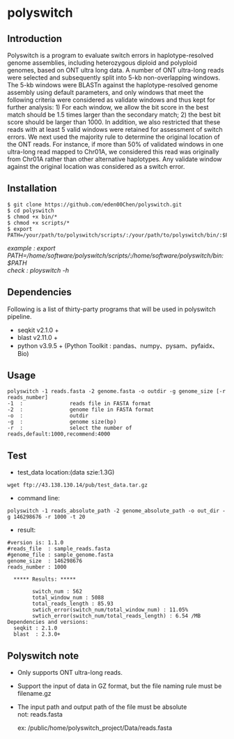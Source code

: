 # polyswitch
## Introduction
Polyswitch is a program to evaluate switch errors in haplotype-resolved genome assemblies, including heterozygous diploid and polyploid genomes, based on ONT ultra long data. A number of ONT ultra-long reads were selected and subsequently split into 5-kb non-overlapping windows. The 5-kb windows were BLASTn against the haplotype-resolved genome assembly using default parameters, and only windows that meet the following criteria were considered as validate windows and thus kept for further analysis: 1) For each window, we allow the bit score in the best match should be 1.5 times larger than the secondary match; 2) the best bit score should be larger than 1000. In addition, we also restricted that these reads with at least 5 valid windows were retained for assessment of switch errors. We next used the majority rule to determine the original location of the ONT reads. For instance, if more than 50% of validated windows in one ultra-long read mapped to Chr01A, we considered this read was originally from Chr01A rather than other alternative haplotypes. Any validate window against the original location was considered as a switch error.
## Installation
```
$ git clone https://github.com/eden00Chen/polyswitch.git
$ cd polyswitch
$ chmod +x bin/*
$ chmod +x scripts/*
$ export PATH=/your/path/to/polyswitch/scripts/:/your/path/to/polyswitch/bin/:$PATH
```
*example : export PATH=/home/software/polyswitch/scripts/:/home/software/polyswitch/bin:$PATH*  
*check : ployswitch -h*
## Dependencies
Following is a list of thirty-party programs that will be used in polyswitch pipeline.
* seqkit v2.1.0 +
* blast v2.11.0 +
* python v3.9.5 + (Python Toolkit : pandas、numpy、pysam、pyfaidx、Bio)
## Usage
```
polyswitch -1 reads.fasta -2 genome.fasta -o outdir -g genome_size [-r reads_number]
-1  :               reads file in FASTA format
-2  :               genome file in FASTA format
-o  :               outdir
-g  :               genome size(bp)
-r  :               select the number of reads,default:1000,recommend:4000
```

## Test
* test_data location:(data szie:1.3G)
```
wget ftp://43.138.130.14/pub/test_data.tar.gz
```
* command line:
```
polyswitch -1 reads_absolute_path -2 genome_absolute_path -o out_dir -g 146298676 -r 1000 -t 20
```
* result:
```
#version is: 1.1.0
#reads_file  : sample_reads.fasta
#genome_file : sample_genome.fasta
genome_size  : 146298676
reads_number : 1000
                  
  ***** Results: *****
                  
		switch_num : 562
		total_window_num : 5088
		total_reads_length : 85.93
		swtich_error(switch_num/total_window_num) : 11.05%
		swtich_error(switch_num/total_reads_length) : 6.54 /MB
Dependencies and versions:
  seqkit : 2.1.0
  blast  : 2.3.0+
```
## Polyswitch note
* Only supports ONT ultra-long reads.
* Support the input of data in GZ format, but the file naming rule must be filename.gz
* The input path and output path of the file must be absolute                  
  not: reads.fasta
  
  ex: /public/home/polyswitch_project/Data/reads.fasta
